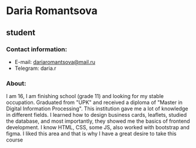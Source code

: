 # Daria Romantsova
## student

### Contact information:
+ E-mail: dariaromantsova@mail.ru
+ Telegram: daria.r

### About:
I am 16, I am finishing school (grade 11) and looking for my stable occupation. Graduated from "UPK" and received a diploma of "Master in Digital Information Processing". This institution gave me a lot of knowledge in different fields. I learned how to design business cards, leaflets, studied the database, and most importantly, they showed me the basics of frontend development. I know HTML, CSS, some JS, also worked with bootstrap and figma. I liked this area and that is why I have a great desire to take this course